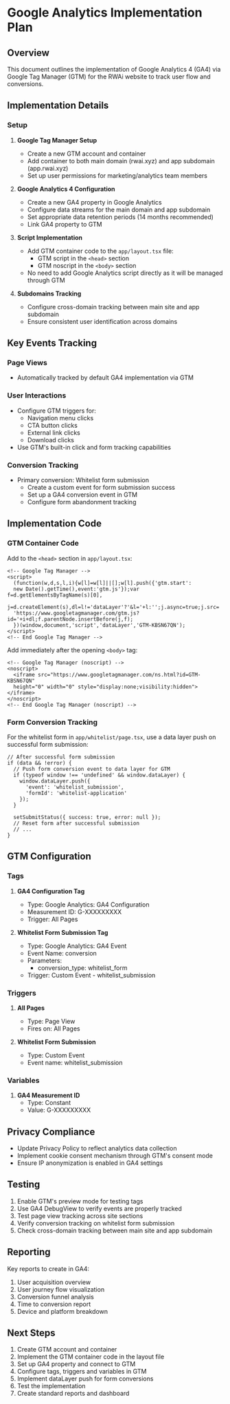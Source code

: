 # Google Analytics Implementation Plan

## Overview
This document outlines the implementation of Google Analytics 4 (GA4) via Google Tag Manager (GTM) for the RWAi website to track user flow and conversions.

## Implementation Details

### Setup
1. **Google Tag Manager Setup**
   - Create a new GTM account and container
   - Add container to both main domain (rwai.xyz) and app subdomain (app.rwai.xyz)
   - Set up user permissions for marketing/analytics team members

2. **Google Analytics 4 Configuration**
   - Create a new GA4 property in Google Analytics
   - Configure data streams for the main domain and app subdomain
   - Set appropriate data retention periods (14 months recommended)
   - Link GA4 property to GTM

3. **Script Implementation**
   - Add GTM container code to the `app/layout.tsx` file:
     - GTM script in the `<head>` section
     - GTM noscript in the `<body>` section
   - No need to add Google Analytics script directly as it will be managed through GTM

4. **Subdomains Tracking**
   - Configure cross-domain tracking between main site and app subdomain
   - Ensure consistent user identification across domains

## Key Events Tracking

### Page Views
- Automatically tracked by default GA4 implementation via GTM

### User Interactions
- Configure GTM triggers for:
  - Navigation menu clicks
  - CTA button clicks
  - External link clicks
  - Download clicks
- Use GTM's built-in click and form tracking capabilities

### Conversion Tracking
- Primary conversion: Whitelist form submission
  - Create a custom event for form submission success
  - Set up a GA4 conversion event in GTM
  - Configure form abandonment tracking

## Implementation Code

### GTM Container Code

Add to the `<head>` section in `app/layout.tsx`:
```tsx
<!-- Google Tag Manager -->
<script>
  (function(w,d,s,l,i){w[l]=w[l]||[];w[l].push({'gtm.start':
  new Date().getTime(),event:'gtm.js'});var f=d.getElementsByTagName(s)[0],
  j=d.createElement(s),dl=l!='dataLayer'?'&l='+l:'';j.async=true;j.src=
  'https://www.googletagmanager.com/gtm.js?id='+i+dl;f.parentNode.insertBefore(j,f);
  })(window,document,'script','dataLayer','GTM-KBSN67QN');
</script>
<!-- End Google Tag Manager -->
```

Add immediately after the opening `<body>` tag:
```tsx
<!-- Google Tag Manager (noscript) -->
<noscript>
  <iframe src="https://www.googletagmanager.com/ns.html?id=GTM-KBSN67QN"
  height="0" width="0" style="display:none;visibility:hidden"></iframe>
</noscript>
<!-- End Google Tag Manager (noscript) -->
```

### Form Conversion Tracking

For the whitelist form in `app/whitelist/page.tsx`, use a data layer push on successful form submission:

```tsx
// After successful form submission
if (data && !error) {
  // Push form conversion event to data layer for GTM
  if (typeof window !== 'undefined' && window.dataLayer) {
    window.dataLayer.push({
      'event': 'whitelist_submission',
      'formId': 'whitelist-application'
    });
  }
  
  setSubmitStatus({ success: true, error: null });
  // Reset form after successful submission
  // ...
}
```

## GTM Configuration

### Tags
1. **GA4 Configuration Tag**
   - Type: Google Analytics: GA4 Configuration
   - Measurement ID: G-XXXXXXXXX
   - Trigger: All Pages

2. **Whitelist Form Submission Tag**
   - Type: Google Analytics: GA4 Event
   - Event Name: conversion
   - Parameters:
     - conversion_type: whitelist_form
   - Trigger: Custom Event - whitelist_submission

### Triggers
1. **All Pages**
   - Type: Page View
   - Fires on: All Pages

2. **Whitelist Form Submission**
   - Type: Custom Event
   - Event name: whitelist_submission

### Variables
1. **GA4 Measurement ID**
   - Type: Constant
   - Value: G-XXXXXXXXX

## Privacy Compliance

- Update Privacy Policy to reflect analytics data collection
- Implement cookie consent mechanism through GTM's consent mode
- Ensure IP anonymization is enabled in GA4 settings

## Testing

1. Enable GTM's preview mode for testing tags
2. Use GA4 DebugView to verify events are properly tracked
3. Test page view tracking across site sections
4. Verify conversion tracking on whitelist form submission
5. Check cross-domain tracking between main site and app subdomain

## Reporting

Key reports to create in GA4:
1. User acquisition overview
2. User journey flow visualization
3. Conversion funnel analysis
4. Time to conversion report
5. Device and platform breakdown

## Next Steps

1. Create GTM account and container
2. Implement the GTM container code in the layout file
3. Set up GA4 property and connect to GTM
4. Configure tags, triggers and variables in GTM
5. Implement dataLayer push for form conversions
6. Test the implementation
7. Create standard reports and dashboard 